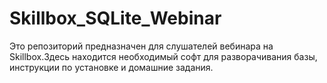 # Skillbox_SQLite_Webinar
Это репозиторий предназначен для слушателей вебинара  на Skillbox.Здесь находится необходимый софт для разворачивания базы, инструкции по установке и домашние задания.
